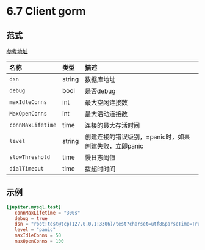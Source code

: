# 6.7 Client gorm

## 范式

[参考地址](https://github.com/douyu/jupiter/tree/master/client/gorm/config.go)

| 名称              | 类型   | 描述                                                  |
| :---------------- | :----- | :---------------------------------------------------- |
| `dsn`             | string | 数据库地址                                            |
| `debug`           | bool   | 是否debug                                             |
| `maxIdleConns`    | int    | 最大空闲连接数                                        |
| `MaxOpenConns`    | int    | 最大活动连接数                                        |
| `connMaxLifetime` | time   | 连接的最大存活时间                                    |
| `level`           | string | 创建连接的错误级别，=panic时，如果创建失败，立即panic |
| `slowThreshold`   | time   | 慢日志阈值                                            |
| `dialTimeout`     | time   | 拨超时时间                                            |

## 示例

```toml
[jupiter.mysql.test]
   connMaxLifetime = "300s"
   debug = true
   dsn = "root:test@tcp(127.0.0.1:3306)/test?charset=utf8&parseTime=True&loc=Local&readTimeout=1s&timeout=1s&writeTimeout=3s"
   level = "panic"
   maxIdleConns = 50
   maxOpenConns = 100
```

